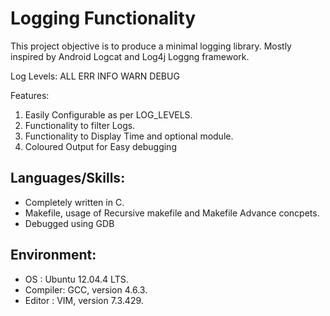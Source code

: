 Logging Functionality 
==========

This project objective is to produce a minimal logging library.
Mostly inspired by Android Logcat and Log4j Loggng framework.

Log Levels:
ALL
ERR
INFO
WARN
DEBUG

Features:
1. Easily Configurable as per LOG_LEVELS.
2. Functionality to filter Logs.
3. Functionality to Display Time and optional module.
4. Coloured Output for Easy debugging

Languages/Skills:
---
* Completely written in C. 
* Makefile, usage of Recursive makefile and Makefile Advance concpets.
* Debugged using GDB

Environment:
---
* OS      : Ubuntu 12.04.4 LTS.
* Compiler: GCC, version 4.6.3.
* Editor  : VIM, version 7.3.429.

